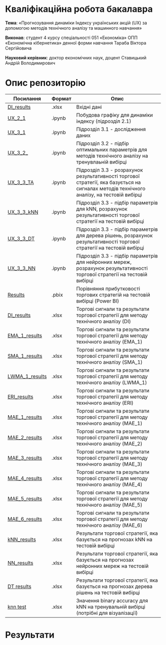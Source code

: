 # Кваліфікаційна робота бакалавра 

**Тема**: «Прогнозування динаміки Індексу українських акцій (UX) за допомогою методів технічного аналізу та машинного навчання» 

**Виконав**: студент 4 курсу спеціальності 051 «Економіка» ОПП «Економічна кібернетика» денної форми навчання Тараба Віктора Сергійовича 
 
**Науковий керівник**: доктор економічних наук, доцент Ставицький Андрій Володимирович 

# Опис репозиторію
| Посилання | Формат| Опис |
|--|--|--|
|[DI_results](https://github.com/Viktor-T-2001/C_2022/blob/main/DI_results.xlsx)| .xlsx | Вхідні дані |
|[UX_2_1](https://github.com/Viktor-T-2001/C_2022/blob/main/UX_2_1.ipynb)| .ipynb | Побудова графіку для динаміки індексу (підрозділ 2.1) |
|[UX_3_1](https://github.com/Viktor-T-2001/C_2022/blob/main/UX_3_1.ipynb) | .ipynb | Підрозділ 3.1 - дослідження даних |
|[UX_3_2_](https://github.com/Viktor-T-2001/C_2022/blob/main/UX_3_2_.ipynb)| .ipynb | Підрозділ 3.2 - підбір оптимальних параметрів для методів технічного аналізу на тренувлаьній вибірці |
|[UX_3_3_TA](https://github.com/Viktor-T-2001/C_2022/blob/main/UX_3_3_TA.ipynb)| .ipynb | Підрозділ 3.3 - розрахунок результативності торгової стратегії, яка базується на сигналах методів технічного аналізу, на тестовій вибірці | 
|[UX_3_3_kNN](https://github.com/Viktor-T-2001/C_2022/blob/main/UX_3_3_kNN.ipynb)| .ipynb | Підрозділ 3.3 - підбір параметрів для kNN, розрахунок результативності торгової стратегії на тестовій вибірці | 
|[UX_3_3_DT](https://github.com/Viktor-T-2001/C_2022/blob/main/UX_3_3_DT.ipynb)| .ipynb | Підрозділ 3.3 - підбір параметрів для дерева рішень, розрахунок результативності торгової стратегії на тестовій вибірці | 
|[UX_3_3_NN](https://github.com/Viktor-T-2001/C_2022/blob/main/UX_3_3_NN.ipynb)| .ipynb | Підрозділ 3.3 - підбір параметрів для нейронних мереж, розрахунок результативності торгової стратегії на тестовій вибірці | 
|[Results](https://github.com/Viktor-T-2001/C_2022/blob/main/Results.pbix)| .pbix | Порівняння прибутковості торгових стратегій на тестовій вибірці (Power BI) |
|[DI_results](https://github.com/Viktor-T-2001/C_2022/blob/main/DI_results.xlsx)| .xlsx | Торгові сигнали та результати торгової стратегії для методу технічного аналізу (DI) |
|[EMA_1_results](https://github.com/Viktor-T-2001/C_2022/blob/main/EMA_1_results.xlsx)| .xlsx | Торгові сигнали та результати торгової стратегії для методу технічного аналізу (EMA_1) |
|[SMA_1_results](https://github.com/Viktor-T-2001/C_2022/blob/main/SMA_1_results.xlsx)| .xlsx | Торгові сигнали та результати торгової стратегії для методу технічного аналізу (SMA_1) |
|[LWMA_1_results](https://github.com/Viktor-T-2001/C_2022/blob/main/LWMA_1_results.xlsx)| .xlsx | Торгові сигнали та результати торгової стратегії для методу технічного аналізу (LWMA_1) |
|[ERI_results](https://github.com/Viktor-T-2001/C_2022/blob/main/ERI_results.xlsx)| .xlsx | Торгові сигнали та результати торгової стратегії для методу технічного аналізу (ERI) |
|[MAE_1_results](https://github.com/Viktor-T-2001/C_2022/blob/main/MAE_1_results.xlsx) | .xlsx | Торгові сигнали та результати торгової стратегії для методу технічного аналізу (MAE_1) |
|[MAE_2_results](https://github.com/Viktor-T-2001/C_2022/blob/main/MAE_2_results.xlsx)| .xlsx | Торгові сигнали та результати торгової стратегії для методу технічного аналізу (MAE_2) |
|[MAE_3_results](https://github.com/Viktor-T-2001/C_2022/blob/main/MAE_3_results.xlsx)| .xlsx | Торгові сигнали та результати торгової стратегії для методу технічного аналізу (MAE_3) |
|[MAE_4_results](https://github.com/Viktor-T-2001/C_2022/blob/main/MAE_4_results.xlsx)| .xlsx | Торгові сигнали та результати торгової стратегії для методу технічного аналізу (MAE_4) |
|[MAE_5_results](https://github.com/Viktor-T-2001/C_2022/blob/main/MAE_5_results.xlsx)| .xlsx | Торгові сигнали та результати торгової стратегії для методу технічного аналізу (MAE_5) |
|[MAE_6_results](https://github.com/Viktor-T-2001/C_2022/blob/main/MAE_6_results.xlsx)| .xlsx | Торгові сигнали та результати торгової стратегії для методу технічного аналізу (MAE_6) |
|[kNN_results](https://github.com/Viktor-T-2001/C_2022/blob/main/kNN_results.xlsx)| .xlsx | Результати торгової стратегії, яка базується на прогнозах kNN на тестовій вибірці |
|[NN_results](https://github.com/Viktor-T-2001/C_2022/blob/main/NN_results.xlsx)| .xlsx | Результати торгової стратегії, яка базується на прогнозах нейронних мереж на тестовій вибірці |
|[DT results](https://github.com/Viktor-T-2001/C_2022/blob/main/DT%20results.xlsx) | .xlsx | Результати торгової стратегії, яка базується на прогнозах дерева рішень на тестовій вибірці |
|[knn test](https://github.com/Viktor-T-2001/C_2022/blob/main/knn%20test.xlsx)| .xlsx | Значення binary accuracy для kNN на тренувальній вибірці (потрібні для візуалізації) |

# Результати
